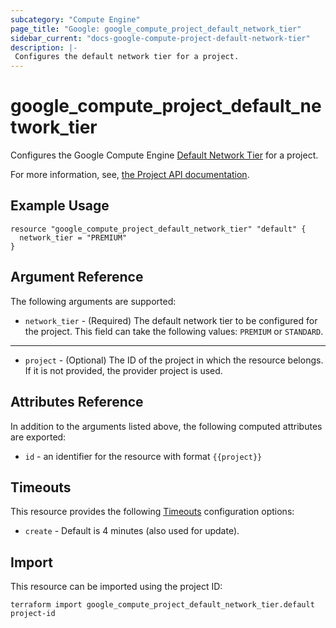 ```yaml
---
subcategory: "Compute Engine"
page_title: "Google: google_compute_project_default_network_tier"
sidebar_current: "docs-google-compute-project-default-network-tier"
description: |-
 Configures the default network tier for a project.
---
```


# google\_compute\_project\_default\_network\_tier

Configures the Google Compute Engine
[Default Network Tier](https://cloud.google.com/network-tiers/docs/using-network-service-tiers#setting_the_tier_for_all_resources_in_a_project)
for a project.

For more information, see,
[the Project API documentation](https://cloud.google.com/compute/docs/reference/rest/v1/projects/setDefaultNetworkTier).

## Example Usage

```hcl
resource "google_compute_project_default_network_tier" "default" {
  network_tier = "PREMIUM"
}
```

## Argument Reference

The following arguments are supported:

* `network_tier` - (Required) The default network tier to be configured for the project.
   This field can take the following values: `PREMIUM` or `STANDARD`.

- - -

* `project` - (Optional) The ID of the project in which the resource belongs. If it
    is not provided, the provider project is used.

## Attributes Reference

In addition to the arguments listed above, the following computed attributes are exported:

* `id` - an identifier for the resource with format `{{project}}`

## Timeouts

This resource provides the following
[Timeouts](/docs/configuration/resources.html#timeouts) configuration options:

- `create` - Default is 4 minutes (also used for update).

## Import

This resource can be imported using the project ID:

`terraform import google_compute_project_default_network_tier.default project-id`
